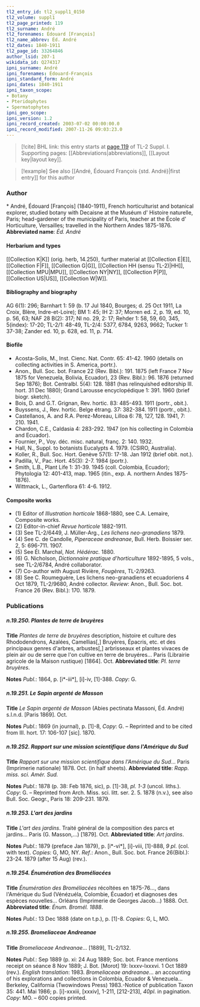 ```yaml
---
tl2_entry_id: tl2_suppl1_0150
tl2_volume: suppl1
tl2_page_printed: 119
tl2_surname: André
tl2_forenames: Édouard [François]
tl2_name_abbrev: Éd. André
tl2_dates: 1840-1911
tl2_page_id: 33264846
author_lsid: 207-1
wikidata_id: Q274317
ipni_surname: André
ipni_forenames: Édouard-François
ipni_standard_form: André
ipni_dates: 1840-1911
ipni_taxon_scope: 
- Botany
- Pteridophytes
- Spermatophytes
ipni_geo_scope: 
ipni_version: 1.2
ipni_record_created: 2003-07-02 00:00:00.0
ipni_record_modified: 2007-11-26 09:03:23.0
---
```



> [!cite] BHL link: this entry starts at [page 119](https://www.biodiversitylibrary.org/page/33264846) of TL-2 Suppl. I.
> Supporting pages: [[Abbreviations|abbreviations]], [[Layout key|layout key]].

> [!example] See also [[André, Édouard François {std. André}|first entry]] for this author

### Author

\* André, Édouard \[François\] (1840-1911), French horticulturist and botanical explorer, studied botany with Decaisne at the Muséum d' Histoire naturelle, Paris; head-gardener of the municipality of Paris, teacher at the École d' Horticulture, Versailles; travelled in the Northern Andes 1875-1876. 
**Abbreviated name**: *Éd. André*

#### Herbarium and types

[[Collection K|K]] (orig. herb, 14.250), further material at [[Collection E|E]], [[Collection F|F]], [[Collection G|G]], [[Collection HH (sensu TL-2)|HH]], [[Collection MPU|MPU]], [[Collection NY|NY]], [[Collection P|P]], [[Collection US|US]], [[Collection W|W]].

#### Bibliography and biography

AG 6(1): 296; Barnhart 1: 59 (b. 17 Jul 1840, Bourges; d. 25 Oct 1911, La Croix, Blère, Indre-et-Loire); BM 1: 45; IH 2: 37; Morren ed. 2, p. 19, ed. 10, p. 56, 63; NAF 28 B(2): 317; NI no. 29, 2: 17; Rehder 1: 58, 59, 60, 345, 5(index): 17-20; TL-2/1: 48-49, TL-2/4: 5377, 6784, 9263, 9662; Tucker 1: 37-38; Zander ed. 10, p. 628, ed. 11, p. 714.

#### Biofile

- Acosta-Solis, M., Inst. Cienc. Nat. Contr. 65: 41-42. 1960 (details on collecting activities in S. America, portr.).
- Anon., Bull. Soc. bot. France 22 (Rev. Bibl.): 191. 1875 (left France 7 Nov 1875 for Venezuela, Bolivia, Ecuador), 23 (Rev. Bibl.): 96. 1876 (returned Sep 1876); Bot. Centralbl. 5(4): 128. 1881 (has relinquished editorship Ill. hort. 31 Dec 1880); Grand Larousse encyclopédique 1: 391. 1960 (brief biogr. sketch).
- Bois, D. and G.T. Grignan, Rev. hortic. 83: 485-493. 1911 (portr., obit.).
- Buyssens, J., Rev. hortic. Belge étrang. 37: 382-384. 1911 (portr., obit.).
- Castellanos, A. and R.A. Perez-Moreau, Lilloa 6: 78, 127, 128. 1941, 7: 210. 1941.
- Chardon, C.E., Caldasia 4: 283-292. 1947 (on his collecting in Colombia and Ecuador).
- Fournier, P., Voy. déc. misc. natural, franç. 2: 140. 1932.
- Hall, N., Suppl. to botanists Eucalypts 4. 1979. (CSIRO, Australia).
- Koller, R., Bull. Soc. Hort. Genève 57(1): 17-18. Jan 1912 (brief obit. not.).
- Padilla, V., Pac. Hort. 45(3): 2-7. 1984 (portr.).
- Smith, L.B., Plant Life 1: 31-39. 1945 (coll. Colombia, Ecuador); Phytologia 12: 401-413, map. 1965 (itin., exp. A. northern Andes 1875-1876).
- Wittmack, L., Gartenflora 61: 4-6. 1912.

#### Composite works

- (1) Editor of *Illustration horticole* 1868-1880, see C.A. Lemaire, Composite works.
- (2) Editor-in-chief *Revue horticole* 1882-1911.
- (3) See TL-2/6449, J. Müller-Arg., *Les lichens neo-granadiens* 1879.
- (4) See C. de Candolle, *Piperaceae andreanae*, Bull. Herb. Boissier ser. 2, 5: 696-711. 1907.
- (5) See Él. Marchal, *Not. Hédérac.* 1880.
- (6) G. Nicholson, *Dictionnaire pratique d'horticulture* 1892-1895, 5 vols., see TL-2/6784, André collaborator.
- (7) Co-author with August Rivière, *Fougères*, TL-2/9263.
- (8) See C. Roumeguère, Les lichens neo-granadiens et ecuadoriens 4 Oct 1879, TL-2/9680, André collector. *Review*: Anon., Bull. Soc. bot. France 26 (Rev. Bibl.): 170. 1879.

### Publications

##### n.19.250. Plantes de terre de bruyères

**Title**
*Plantes de terre de bruyères* description, histoire et culture des Rhododendrons, Azalées, Camellias\[,\] Bruyères, Épacris, etc. et des principaux genres d'arbres, arbustes\[,\] arbrisseaux et plantes vivaces de plein air ou de serre que l'on cultive en terre de bruyéres... Paris (Librairie agricole de la Maison rustique) \[1864\]. Oct.
**Abbreviated title**: *Pl. terre bruyères*.

**Notes**
*Publ*.: 1864, p. \[i\*-iii\*\], \[i\]-iv, \[1\]-388. *Copy*: G.

##### n.19.251. Le Sapin argenté de Masson

**Title**
*Le Sapin argenté de Masson* (Abies pectinata Massoni, Éd. André) s.l.n.d. \[Paris 1869\]. Oct.

**Notes**
*Publ*.: 1869 (in journal), p. \[1\]-8, *Copy*: G. – Reprinted and to be cited from III. hort. 17: 106-107 \[sic\]. 1870.

##### n.19.252. Rapport sur une mission scientifique dans l'Amérique du Sud

**Title**
*Rapport sur une mission scientifique dans l'Amérique du Sud*... Paris (Imprimerie nationale) 1878. Oct. (in half sheets).
**Abbreviated title**: *Rapp. miss. sci. Amér. Sud.*

**Notes**
*Publ*.: 1878 (p. 38: Feb 1876, sic), p. \[1\]-38, *pl. 1-3* (uncol. liths.). *Copy*: G. – Reprinted from Arch. Miss. sci. litt. ser. 2. 5. 1878 (n.v.), see also Bull. Soc. Geogr., Paris 18: 209-231. 1879.

##### n.19.253. L'art des jardins

**Title**
*L'art des jardins*. Traité général de la composition des parcs et jardins... Paris (G. Masson,...) \[1879\]. Oct.
**Abbreviated title**: *Art jardins*.

**Notes**
*Publ*.: 1879 (preface Jan 1879), p. \[i\*-vi\*\], \[i\]-viii, \[1\]-888, *9 pl*. (col. with text). *Copies*: G, MO, NY.
*Ref*.: Anon., Bull. Soc. bot. France 26(Bibl.): 23-24. 1879 (after 15 Aug) (rev.).

##### n.19.254. Énumération des Broméliacées

**Title**
*Énumération des Broméliacées* récoltées en 1875-76..., dans l'Amérique du Sud (Vénézuéla, Colombie, Écuador) et diagnoses des espèces nouvelles... Orléans (Imprimerie de Georges Jacob...) 1888. Oct.
**Abbreviated title**: *Énum. Bromél. 1888*.

**Notes**
*Publ*.: 13 Dec 1888 (date on t.p.), p. \[1\]-8. *Copies*: G, L, MO.

##### n.19.255. Bromeliaceae Andreanae

**Title**
*Bromeliaceae Andreanae*... \[1889\], TL-2/132.

**Notes**
*Publ*.: Sep 1889 (p. xi: 24 Aug 1889; Soc. bot. France mentions receipt on séance 8 Nov 1889; J. Bot. \[Morot\] 19: lxxxv-lxxxvi. 1 Oct 1889 (rev.).
*English translation*: 1983. *Bromeliaceae andreanae*... an accounting of his explorations and collections in Colombia, Ecuador & Venezuela... Berkeley, California (Twowindows Press) 1983.-Notice of publication Taxon 35: 441. Mai 1986; p. \[i\]-xxxiii, \[xxxiv\], 1-211, \[212-213\], *40pl*. in pagination. *Copy*: MO. – 600 copies printed.

